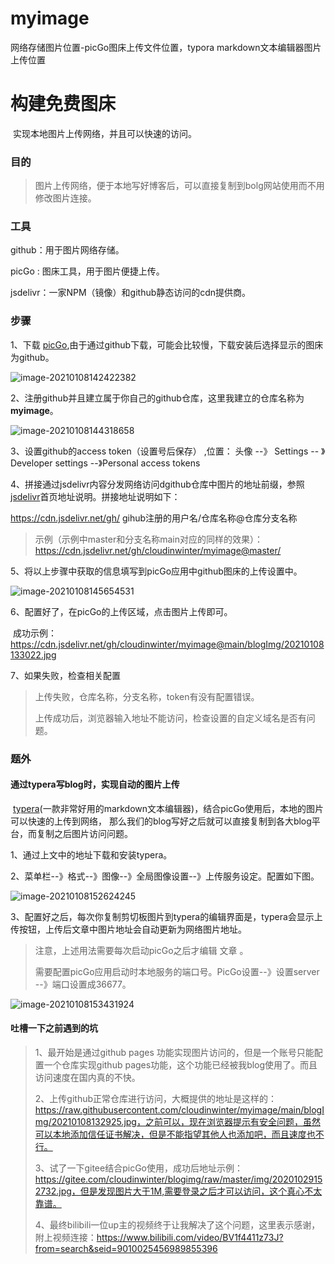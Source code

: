 # myimage
网络存储图片位置-picGo图床上传文件位置，typora markdown文本编辑器图片上传位置

# 构建免费图床

​		实现本地图片上传网络，并且可以快速的访问。

### 目的

> 图片上传网络，便于本地写好博客后，可以直接复制到bolg网站使用而不用修改图片连接。



### 工具

github：用于图片网络存储。

picGo : 图床工具，用于图片便捷上传。

jsdelivr：一家NPM（镜像）和github静态访问的cdn提供商。



### 步骤

1、下载 [picGo](https://molunerfinn.com/PicGo/),由于通过github下载，可能会比较慢，下载安装后选择显示的图床为github。

![image-20210108142422382](https://cdn.jsdelivr.net/gh/cloudinwinter/myimage@master//blogImg/20210108142426.png)



2、注册github并且建立属于你自己的github仓库，这里我建立的仓库名称为 **myimage**。

![image-20210108144318658](https://cdn.jsdelivr.net/gh/cloudinwinter/myimage@master//blogImg/20210108144321.png)

3、设置github的access token（设置号后保存） ,位置： 头像 --》 Settings -- 》Developer settings --》Personal access tokens  

4、拼接通过jsdelivr内容分发网络访问dgithub仓库中图片的地址前缀，参照 [jsdelivr](https://www.jsdelivr.com)首页地址说明。拼接地址说明如下：

https://cdn.jsdelivr.net/gh/ gihub注册的用户名/仓库名称@仓库分支名称

> 示例（示例中master和分支名称main对应的同样的效果）：https://cdn.jsdelivr.net/gh/cloudinwinter/myimage@master/



5、将以上步骤中获取的信息填写到picGo应用中github图床的上传设置中。

![image-20210108145654531](https://cdn.jsdelivr.net/gh/cloudinwinter/myimage@master//blogImg/20210108145656.png)



6、配置好了，在picGo的上传区域，点击图片上传即可。

​	成功示例：https://cdn.jsdelivr.net/gh/cloudinwinter/myimage@main/blogImg/20210108133022.jpg

7、如果失败，检查相关配置

> 上传失败，仓库名称，分支名称，token有没有配置错误。
>
> 上传成功后，浏览器输入地址不能访问，检查设置的自定义域名是否有问题。



### 题外

#### 通过typera写blog时，实现自动的图片上传

​		[typera](https://www.typora.io/)(一款非常好用的markdown文本编辑器)，结合picGo使用后，本地的图片可以快速的上传到网络， 那么我们的blog写好之后就可以直接复制到各大blog平台，而复制之后图片访问问题。

1、通过上文中的地址下载和安装typera。

2、菜单栏--》格式--》图像--》全局图像设置--》上传服务设定。配置如下图。

![image-20210108152624245](https://cdn.jsdelivr.net/gh/cloudinwinter/myimage@master/blogImg/20210108152626.png)

3、配置好之后，每次你复制剪切板图片到typera的编辑界面是，typera会显示上传按钮，上传后文章中图片地址会自动更新为网络图片地址。

> 注意，上述用法需要每次启动picGo之后才编辑 文章 。
>
> 需要配置picGo应用启动时本地服务的端口号。PicGo设置--》设置server --》端口设置成36677。

![image-20210108153431924](https://cdn.jsdelivr.net/gh/cloudinwinter/myimage@master/blogImg/20210108153433.png)



#### 吐槽一下之前遇到的坑

> 1、最开始是通过github pages 功能实现图片访问的，但是一个账号只能配置一个仓库实现github pages功能，这个功能已经被我blog使用了。而且访问速度在国内真的不快。
>
> 2、上传github正常仓库进行访问，大概提供的地址是这样的：https://raw.githubusercontent.com/cloudinwinter/myimage/main/blogImg/20210108132925.jpg，之前可以，现在浏览器提示有安全问题，虽然可以本地添加信任证书解决，但是不能指望其他人也添加吧，而且速度也不行。
>
> 3、试了一下gitee结合picGo使用，成功后地址示例：https://gitee.com/cloudinwinter/blogimg/raw/master/img/20201029152732.jpg，但是发现图片大于1M,需要登录之后才可以访问，这个真心不太靠谱。
>
> 4、最终bilibili一位up主的视频终于让我解决了这个问题，这里表示感谢，附上视频连接：https://www.bilibili.com/video/BV1f4411z73J?from=search&seid=9010025456989855396



